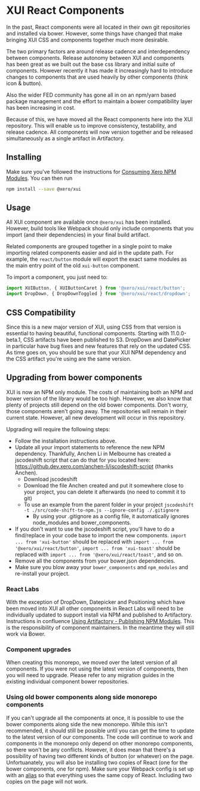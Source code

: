 # XUI React Components

In the past, React components were all located in their own git repositories and installed via bower.  However, some things have changed that make bringing XUI CSS and components together much more desirable.

The two primary factors are around release cadence and interdependency between components. Release autonomy between XUI and components has been great as we built out the base css library and initial suite of components. However recently it has made it increasingly hard to introduce changes to components that are used heavily by other components (think icon & button).

Also the wider FED community has gone all in on an npm/yarn based package management and the effort to maintain a bower compatibility layer has been increasing in cost.

Because of this, we have moved all the React components here into the XUI repository.  This will enable us to improve consistency, testability, and release cadence.  All components will now version together and be released simultaneously as a single artifact in Artifactory.

## Installing

Make sure you've followed the instructions for [Consuming Xero NPM Modules](https://confluence.inside.xero.com/display/FED/Using+Artifactory).  You can then run
```bash
npm install --save @xero/xui
```

## Usage

All XUI component are available once `@xero/xui` has been installed.  However, build tools like Webpack should only include components that you import (and their dependencies) in your final build artifact.

Related components are grouped together in a single point to make importing related components easier and aid in the update path.  For example, the `react/button` module will export the exact same modules as the main entry point of the old `xui-button` component.

To import a component, you just need to:
```js
import XUIButton, { XUIButtonCaret } from '@xero/xui/react/button';
import DropDown, { DropDownToggled } from '@xero/xui/react/dropdown';
```

## CSS Compatibility

Since this is a new major version of XUI, using CSS from that version is essential to having beautiful, functional components.  Starting with 11.0.0-beta.1, CSS artifacts have been published to S3.  DropDown and DatePicker in particular have bug fixes and new features that rely on the updated CSS.  As time goes on, you should be sure that your XUI NPM dependency and the CSS artifact you're using are the same version.

## Upgrading from bower components

XUI is now an NPM only module.  The costs of maintaining both an NPM and bower version of the library would be too high.  However, we also know that plenty of projects still depend on the old bower components.  Don't worry, those components aren't going away.  The repositories will remain in their current state.  However, all new development will occur in this repository.

Upgrading will require the following steps:
- Follow the installation instructions above.
- Update all your import statements to reference the new NPM dependency.  Thankfully, Anchen Li in Melbourne has created a jscodeshift script that can do that for you located here: https://github.dev.xero.com/anchen-li/jscodeshift-script (thanks Anchen).
  - Download jscodeshift
  - Download the file Anchen created and put it somewhere close to your project, you can delete it afterwards (no need to commit it to git)
  - To use an example from the parent folder in your project `jscodeshift -t ./src/code-shift-to-npm.js --ignore-config ./.gitignore`
    - By using your .gitignore as a config file, it automatically ignores node_modules and bower_components.
- If you don't want to use the jscodeshift script, you'll have to do a find/replace in your code base to import the new components.  `import ... from 'xui-button'` should be replaced with `import ... from '@xero/xui/react/button'`, `import ... from 'xui-toast'` should be replaced with `import ... from '@xero/xui/react/toast'`, and so on.
- Remove all the components from your bower.json dependencies.
- Make sure you blow away your `bower_components` and `npm_modules` and re-install your project.

### React Labs

With the exception of DropDown, Datepicker and Positioning which have been moved into XUI all other components in React Labs will need to be individually updated to support install via NPM and published to Artifactory. Instructions in confluence [Using Artifactory - Publishing NPM Modules](https://confluence.inside.xero.com/display/FED/Using+Artifactory). This is the responsibility of component maintainers. In the meantime they will still work via Bower.

### Component upgrades

When creating this monorepo, we moved over the latest version of all components.  If you were not using the latest version of components, then you will need to upgrade.  Please refer to any migration guides in the existing individual component bower repositories.

### Using old bower components along side monorepo components

If you can't upgrade all the components at once, it is possible to use the bower components along side the new monorepo.  While this isn't recommended, it should still be possible until you can get the time to update to the latest version of our components.  The code will continue to work and components in the monorepo only depend on other monorepo components, so there won't be any conflicts.  However, it does mean that there's a possibility of having two different kinds of button (or whatever) on the page.  Unfortuanately, you will also be installing two copies of React (one for the bower components, one for npm).  Make sure your Webpack config is set up with an [alias](https://webpack.js.org/configuration/resolve/#resolve-alias) so that everything uses the same copy of React.  Including two copies on the page will not work.
